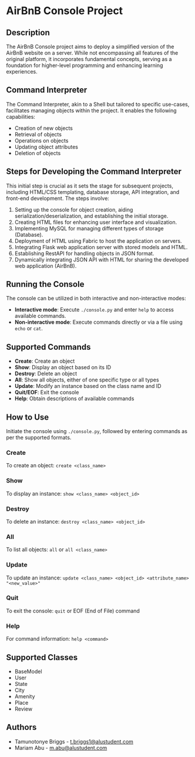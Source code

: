 # AirBnB Console Project

## Description
The AirBnB Console project aims to deploy a simplified version of the AirBnB website on a server. While not encompassing all features of the original platform, it incorporates fundamental concepts, serving as a foundation for higher-level programming and enhancing learning experiences.

## Command Interpreter
The Command Interpreter, akin to a Shell but tailored to specific use-cases, facilitates managing objects within the project. It enables the following capabilities:
- Creation of new objects
- Retrieval of objects
- Operations on objects
- Updating object attributes
- Deletion of objects

## Steps for Developing the Command Interpreter
This initial step is crucial as it sets the stage for subsequent projects, including HTML/CSS templating, database storage, API integration, and front-end development. The steps involve:
1. Setting up the console for object creation, aiding serialization/deserialization, and establishing the initial storage.
2. Creating HTML files for enhancing user interface and visualization.
3. Implementing MySQL for managing different types of storage (Database).
4. Deployment of HTML using Fabric to host the application on servers.
5. Integrating Flask web application server with stored models and HTML.
6. Establishing RestAPI for handling objects in JSON format.
7. Dynamically integrating JSON API with HTML for sharing the developed web application (AirBnB).

## Running the Console
The console can be utilized in both interactive and non-interactive modes:
- **Interactive mode**: Execute `./console.py` and enter `help` to access available commands.
- **Non-interactive mode**: Execute commands directly or via a file using `echo` or `cat`.

## Supported Commands
- **Create**: Create an object
- **Show**: Display an object based on its ID
- **Destroy**: Delete an object
- **All**: Show all objects, either of one specific type or all types
- **Update**: Modify an instance based on the class name and ID
- **Quit/EOF**: Exit the console
- **Help**: Obtain descriptions of available commands

## How to Use
Initiate the console using `./console.py`, followed by entering commands as per the supported formats.

### Create
To create an object: `create <class_name>`

### Show
To display an instance: `show <class_name> <object_id>`

### Destroy
To delete an instance: `destroy <class_name> <object_id>`

### All
To list all objects: `all` or `all <class_name>`

### Update
To update an instance: `update <class_name> <object_id> <attribute_name> "<new_value>"`

### Quit
To exit the console: `quit` or EOF (End of File) command

### Help
For command information: `help <command>`

## Supported Classes
- BaseModel
- User
- State
- City
- Amenity
- Place
- Review

## Authors
- Tamunotonye Briggs - t.briggs1@alustudent.com
- Mariam Abu - m.abu@alustudent.com
